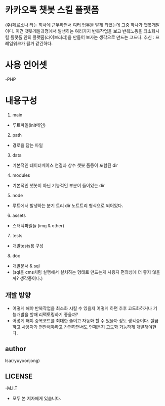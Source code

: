 # 카카오톡 챗봇 스킬 플랫폼

(주)페르소나 라는 회사에 근무하면서 여러 업무을 맡게 되었는데
그중 하나가 챗봇개발이다. 이건 챗봇개발과정에서 발생하는 여러가지 반복작업을 보고 반복노동을 최소화시킬 플랫폼 안의 플랫폼(라이브러리)을 만들어 보자는 생각으로 만드는 코드다.
추신 : 프레임워크가 될거 같긴하다.


# 사용 언어셋

-PHP


# 내용구성

1. main
- 루트파일(init메인)
2. path
- 경로을 담는 파일
3. data
- 기본적인 데이터베이스 연결과 상수 챗봇 폼등이 포함된 dir
4. modules
- 기본적인 챗봇이 아닌 기능적인 부분이 들어있는 dir
5. node
- 루트에서 발생하는 분기 트리 dir 노트트리 형식으로 되어있다.
6. assets
- 스태틱파일들 (img & other)
7. tests
- 개발tests용 구성
8. doc
- 개발문서 & sql
- (sql을 cms처럼 실행해서 설치하는 형태로 만드는게 사용자 편의성에 더 좋지 않을까? 생각중이다.)



## 개발 방향
- 어떻게 해야 반복작업을 최소화 시킬 수 있을지 어떻게 하면 추후 고도화하거나 기능개발을 할때 리팩토링하기 좋을까?
- 어떻게 해야 중복코드를 최대한 줄이고 자동화 할 수 있을까 정도 생각중이다. 깔끔하고 사용자가 편안해야하고 간편하면서도
언제든지 고도화 가능하게 개발해야한다. 


## author

Isa(ryuyoonjong)

## LICENSE

-M.I.T 
- 모두 본 저자에게 있습니다.
